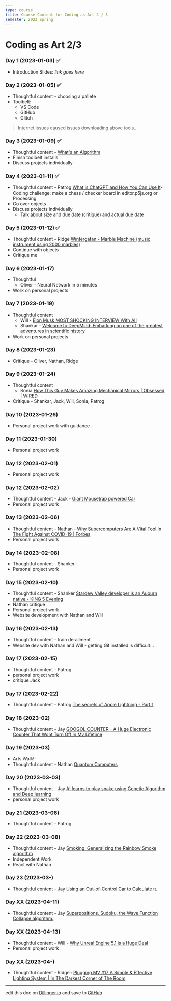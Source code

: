 ```yaml
---
type: course
title: Course Content for Coding as Art 2 / 3
semester: 2023 Spring
---
```


# Coding as Art 2/3

### Day 1 (2023-01-03) ✅

- Introduction Slides: _link goes here_

### Day 2 (2023-01-05) ✅

- Thoughtful content - choosing a pallete
- Toolbelt:
  - VS Code
  - GitHub
  - Glitch

> Internet issues caused issues downloading above tools...

### Day 3 (2023-01-09) ✅

- Thoughtful content - [What's an Algorithm](https://youtu.be/6hfOvs8pY1k)
- Finish toolbelt installs
- Discuss projects individually

### Day 4 (2023-01-11) ✅

- Thoughtful content - Patrog [What is ChatGPT and How You Can Use It](https://youtu.be/40Kp_fa8vIw)- Coding challenge: make a chess / checker board in editor.p5js.org or Processing
- Go over objects
- Discuss projects individually
  - Talk about size and due date (critique) and actual due date

### Day 5 (2023-01-12) ✅

- Thoughtful content - Ridge [Wintergatan - Marble Machine (music instrument using 2000 marbles)](https://youtu.be/IvUU8joBb1Q)
- Continue with objects
- Critique me

### Day 6 (2023-01-17)

- Thoughtful
  - Oliver - Neural Network in 5 minutes
- Work on personal projects

### Day 7 (2023-01-19)

- Thoughtful content
  - Will - [Elon Musk MOST SHOCKING INTERVIEW With AI!](https://youtu.be/dUhvvoVtpVE)
  - Shankar - [Welcome to DeepMind: Embarking on one of the greatest adventures in scientific history](https://youtu.be/b6e8CCPp2Kc)
- Work on personal projects

### Day 8 (2023-01-23)

- Critique - Oliver, Nathan, Ridge

### Day 9 (2023-01-24)

- Thoughtful content
  - Sonia [How This Guy Makes Amazing Mechanical Mirrors | Obsessed | WIRED](https://youtu.be/kV8v2GKC8WA)
- Critique - Shankar, Jack, Will, Sonia, Patrog

### Day 10 (2023-01-26)

- Personal project work with guidance

### Day 11 (2023-01-30)

- Personal project work

### Day 12 (2023-02-01)

- Personal project work

### Day 12 (2023-02-02)

- Thoughtful content - Jack - [Giant Mousetrap powered Car](https://youtu.be/Wen6VQS6NG4)
- Personal project work

### Day 13 (2023-02-06)

- Thoughtful content - Nathan - [Why Supercomputers Are A Vital Tool In The Fight Against COVID-19 | Forbes](https://youtu.be/n2Jdi8VcdyY)
- Personal project work

### Day 14 (2023-02-08)

- Thoughtful content - Shanker - []()
- Personal project work

### Day 15 (2023-02-10)

- Thoughtful content - Shanker [Stardew Valley developer is an Auburn native - KING 5 Evening](https://youtu.be/9YqdutJLIi8)
- Nathan critique
- Personal project work
- Website development with Nathan and Will

### Day 16 (2023-02-13)

- Thoughtful content - train derailment
- Website dev with Nathan and Will - getting Git installed is difficult...

### Day 17 (2023-02-15)

- Thoughtful content - Patrog []()
- personal project work
- critique Jack

### Day 17 (2023-02-22)

- Thoughtful content - Patrog [The secrets of Apple Lightning - Part 1](https://youtu.be/p5tMaWsuGk0)

### Day 18 (2023-02)

- Thoughtful content - Jay [GOOGOL COUNTER - A Huge Electronic Counter That Wont Turn Off In My Lifetime](https://youtu.be/xu9Wid465o8)

### Day 19 (2023-03)

- Arts Walk!!
- Thoughtful content - Nathan [Quantum Computers]()

### Day 20 (2023-03-03)

- Thoughtful content - Jay [AI learns to play snake using Genetic Algorithm and Deep learning](https://youtu.be/3bhP7zulFfY)
- personal project work

### Day 21 (2023-03-06)

- Thoughtful content - Patrog []()

### Day 22 (2023-03-08)

- Thoughtful content - Jay [Smoking: Generalizing the Rainbow Smoke algorithm](https://youtu.be/dVQDYne8Bkc)
- Independent Work
- React with Nathan

### Day 23 (2023-03-)

- Thoughtful content - Jay [Using an Out-of-Control Car to Calculate π.](https://youtu.be/_ZbUyS2IRMo)

### Day XX (2023-04-11)

- Thoughtful content - Jay [Superpositions, Sudoku, the Wave Function Collapse algorithm.](https://youtu.be/2SuvO4Gi7uY)

### Day XX (2023-04-13)

- Thoughtful content - Will - [Why Unreal Engine 5.1 is a Huge Deal](https://youtu.be/FUGqzE6Je5c)
- Personal project work

### Day XX (2023-04-)

- Thoughtful content - Ridge : [Plugging MV #17 A Simple & Effective Lighting System | In The Darkest Corner of The Room](https://youtu.be/cGWF3FmP2Tk)

---

edit this doc on [Dillinger.io](https://dillinger.io) and save to [GitHub](https://github.com)
